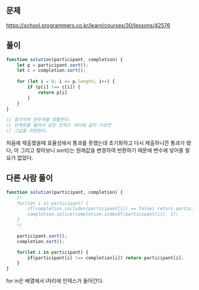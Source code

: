 ## 문제
https://school.programmers.co.kr/learn/courses/30/lessons/42576
## 풀이
```javascript
function solution(participant, completion) {
    let p = participant.sort();
    let c = completion.sort();
    
    for (let i = 0; i <= p.length; i++) {
        if (p[i] !== c[i]) {
            return p[i]
        }
    }
}

// 참가자와 완주자를 정렬한다.
// 반복문을 돌려서 같은 인덱스 자리에 값이 다르면
// 그값을 리턴한다.
```
처음에 제출했을때 효율성에서 통과를 못했는데 초기화하고 다시 제출하니깐 통과가 됐다;
아 그리고 찾아보니 sort()는 원래값을 변경하여 반환하기 때문에 변수에 넣어줄 필요가 없었다.
## 다른 사람 풀이
```javascript
function solution(participant, completion) {
    /*
    for(let i in participant) {
        if(completion.includes(participant[i]) == false) return participant[i];
        completion.splice(completion.indexOf(participant[i]), 1);
    }
    */

    participant.sort();
    completion.sort();

    for(let i in participant) {
        if(participant[i] !== completion[i]) return participant[i];
    }
}
```
for in은 배열에서  i자리에 인덱스가 들어간다.
